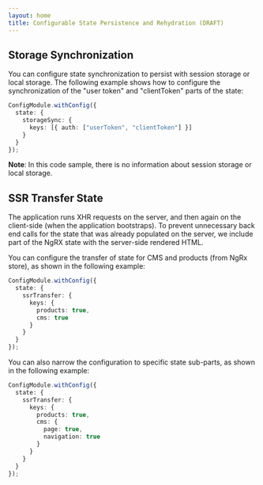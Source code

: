 ```yaml
---
layout: home
title: Configurable State Persistence and Rehydration (DRAFT)
---
```


## Storage Synchronization

You can configure state synchronization to persist with session storage or local storage. The following example shows how to configure the synchronization of the "user token" and "clientToken" parts of the state:

```typescript
ConfigModule.withConfig({
  state: {
    storageSync: {
      keys: [{ auth: ["userToken", "clientToken"] }]
    }
  }
});
```

**Note**: In this code sample, there is no information about session storage or local storage.

## SSR Transfer State

The application runs XHR requests on the server, and then again on the client-side (when the application bootstraps). To prevent unnecessary back end calls for the state that was already populated on the server, we include part of the NgRX state with the server-side rendered HTML.

You can configure the transfer of state for CMS and products (from NgRx store), as shown in the following example:

```typescript
ConfigModule.withConfig({
  state: {
    ssrTransfer: {
      keys: {
        products: true,
        cms: true
      }
    }
  }
});
```

You can also narrow the configuration to specific state sub-parts, as shown in the following example:

```typescript
ConfigModule.withConfig({
  state: {
    ssrTransfer: {
      keys: {
        products: true,
        cms: {
          page: true,
          navigation: true
        }
      }
    }
  }
});
```
